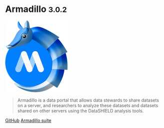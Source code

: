 # Armadillo <small>3.0.2</small>

![logo](img/armadillo-logo.png)

> Armadillo is a data portal that allows data stewards to share datasets on a server, and researchers to analyze these datasets and datasets shared on other servers using the DataSHIELD analysis tools.

[GitHub](https://github.com/molgenis/molgenis-service-armadillo)
[Armadillo suite](#armadillo-suite)